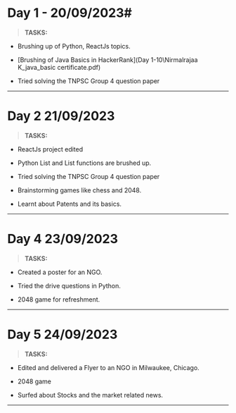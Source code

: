
# Day 1 - 20/09/2023#
> **TASKS:**
- Brushing up of Python, ReactJs topics.

- [Brushing of Java Basics in HackerRank](Day 1-10\Nirmalrajaa K_java_basic certificate.pdf)

- Tried solving the TNPSC Group 4 question paper

 ***


 
# Day 2 21/09/2023 #
> **TASKS:**
- ReactJs project edited

- Python List and List functions are brushed up.

- Tried solving the TNPSC Group 4 question paper

- Brainstorming games like chess and 2048.

- Learnt about Patents and its basics.

 ***

# Day 4 23/09/2023 #
> **TASKS:**

- Created a poster for an NGO.

- Tried the drive questions in Python.

- 2048 game for refreshment.

 ***

# Day 5 24/09/2023 #
> **TASKS:**

- Edited and delivered a Flyer to an NGO in Milwaukee, Chicago.

- 2048 game

- Surfed about Stocks and the market related news.

 ***